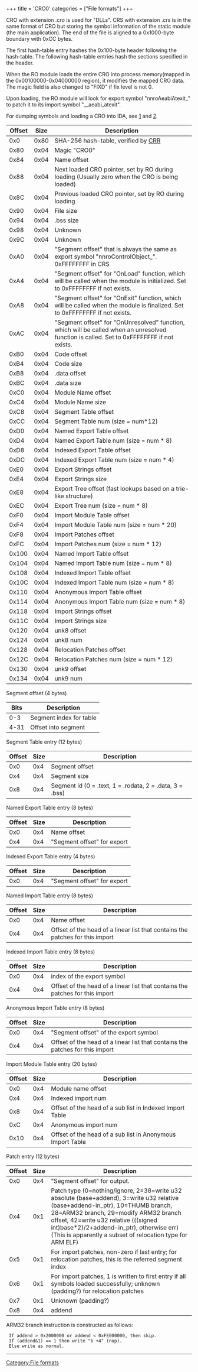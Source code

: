 +++
title = 'CRO0'
categories = ["File formats"]
+++

CRO with extension .cro is used for "DLLs". CRS with extension .crs is
in the same format of CRO but storing the symbol information of the
static module (the main application). The end of the file is aligned to
a 0x1000-byte boundary with 0xCC bytes.

The first hash-table entry hashes the 0x100-byte header following the
hash-table. The following hash-table entries hash the sections specified
in the header.

When the RO module loads the entire CRO into process memory(mapped in
the 0x00100000-0x04000000 region), it modifies the mapped CRO data. The
magic field is also changed to "FIXD" if fix level is not 0.

Upon loading, the RO module will look for export symbol
"nnroAeabiAtexit_" to patch it to its import symbol "__aeabi_atexit".

For dumping symbols and loading a CRO into IDA, see
[1](https://github.com/plutooo/ctr/) and
[2](https://github.com/wwylele/IDA_plugin_CRO).

| Offset | Size | Description                                                                                                                                |
|--------|------|--------------------------------------------------------------------------------------------------------------------------------------------|
| 0x0    | 0x80 | SHA-256 hash-table, verified by [CRR](CRR0 "wikilink")                                                                                     |
| 0x80   | 0x04 | Magic "CRO0"                                                                                                                               |
| 0x84   | 0x04 | Name offset                                                                                                                                |
| 0x88   | 0x04 | Next loaded CRO pointer, set by RO during loading (Usually zero when the CRO is being loaded)                                              |
| 0x8C   | 0x04 | Previous loaded CRO pointer, set by RO during loading                                                                                      |
| 0x90   | 0x04 | File size                                                                                                                                  |
| 0x94   | 0x04 | .bss size                                                                                                                                  |
| 0x98   | 0x04 | Unknown                                                                                                                                    |
| 0x9C   | 0x04 | Unknown                                                                                                                                    |
| 0xA0   | 0x04 | "Segment offset" that is always the same as export symbol "nnroControlObject_". 0xFFFFFFFF in CRS                                         |
| 0xA4   | 0x04 | "Segment offset" for "OnLoad" function, which will be called when the module is initialized. Set to 0xFFFFFFFF if not exists.              |
| 0xA8   | 0x04 | "Segment offset" for "OnExit" function, which will be called when the module is finalized. Set to 0xFFFFFFFF if not exists.                |
| 0xAC   | 0x04 | "Segment offset" for "OnUnresolved" function, which will be called when an unresolved function is called. Set to 0xFFFFFFFF if not exists. |
| 0xB0   | 0x04 | Code offset                                                                                                                                |
| 0xB4   | 0x04 | Code size                                                                                                                                  |
| 0xB8   | 0x04 | .data offset                                                                                                                               |
| 0xBC   | 0x04 | .data size                                                                                                                                 |
| 0xC0   | 0x04 | Module Name offset                                                                                                                         |
| 0xC4   | 0x04 | Module Name size                                                                                                                           |
| 0xC8   | 0x04 | Segment Table offset                                                                                                                       |
| 0xCC   | 0x04 | Segment Table num (size = num\*12)                                                                                                         |
| 0xD0   | 0x04 | Named Export Table offset                                                                                                                  |
| 0xD4   | 0x04 | Named Export Table num (size = num \* 8)                                                                                                   |
| 0xD8   | 0x04 | Indexed Export Table offset                                                                                                                |
| 0xDC   | 0x04 | Indexed Export Table num (size = num \* 4)                                                                                                 |
| 0xE0   | 0x04 | Export Strings offset                                                                                                                      |
| 0xE4   | 0x04 | Export Strings size                                                                                                                        |
| 0xE8   | 0x04 | Export Tree offset (fast lookups based on a trie-like structure)                                                                           |
| 0xEC   | 0x04 | Export Tree num (size = num \* 8)                                                                                                          |
| 0xF0   | 0x04 | Import Module Table offset                                                                                                                 |
| 0xF4   | 0x04 | Import Module Table num (size = num \* 20)                                                                                                 |
| 0xF8   | 0x04 | Import Patches offset                                                                                                                      |
| 0xFC   | 0x04 | Import Patches num (size = num \* 12)                                                                                                      |
| 0x100  | 0x04 | Named Import Table offset                                                                                                                  |
| 0x104  | 0x04 | Named Import Table num (size = num \* 8)                                                                                                   |
| 0x108  | 0x04 | Indexed Import Table offset                                                                                                                |
| 0x10C  | 0x04 | Indexed Import Table num (size = num \* 8)                                                                                                 |
| 0x110  | 0x04 | Anonymous Import Table offset                                                                                                              |
| 0x114  | 0x04 | Anonymous Import Table num (size = num \* 8)                                                                                               |
| 0x118  | 0x04 | Import Strings offset                                                                                                                      |
| 0x11C  | 0x04 | Import Strings size                                                                                                                        |
| 0x120  | 0x04 | unk8 offset                                                                                                                                |
| 0x124  | 0x04 | unk8 num                                                                                                                                   |
| 0x128  | 0x04 | Relocation Patches offset                                                                                                                  |
| 0x12C  | 0x04 | Relocation Patches num (size = num \* 12)                                                                                                  |
| 0x130  | 0x04 | unk9 offset                                                                                                                                |
| 0x134  | 0x04 | unk9 num                                                                                                                                   |

Segment offset (4 bytes)

| Bits | Description             |
|------|-------------------------|
| 0-3  | Segment index for table |
| 4-31 | Offset into segment     |

Segment Table entry (12 bytes)

| Offset | Size | Description                                              |
|--------|------|----------------------------------------------------------|
| 0x0    | 0x4  | Segment offset                                           |
| 0x4    | 0x4  | Segment size                                             |
| 0x8    | 0x4  | Segment id (0 = .text, 1 = .rodata, 2 = .data, 3 = .bss) |

Named Export Table entry (8 bytes)

| Offset | Size | Description                 |
|--------|------|-----------------------------|
| 0x0    | 0x4  | Name offset                 |
| 0x4    | 0x4  | "Segment offset" for export |

Indexed Export Table entry (4 bytes)

| Offset | Size | Description                 |
|--------|------|-----------------------------|
| 0x0    | 0x4  | "Segment offset" for export |

Named Import Table entry (8 bytes)

| Offset | Size | Description                                                                   |
|--------|------|-------------------------------------------------------------------------------|
| 0x0    | 0x4  | Name offset                                                                   |
| 0x4    | 0x4  | Offset of the head of a linear list that contains the patches for this import |

Indexed Import Table entry (8 bytes)

| Offset | Size | Description                                                                   |
|--------|------|-------------------------------------------------------------------------------|
| 0x0    | 0x4  | index of the export symbol                                                    |
| 0x4    | 0x4  | Offset of the head of a linear list that contains the patches for this import |

Anonymous Import Table entry (8 bytes)

| Offset | Size | Description                                                                   |
|--------|------|-------------------------------------------------------------------------------|
| 0x0    | 0x4  | "Segment offset" of the export symbol                                         |
| 0x4    | 0x4  | Offset of the head of a linear list that contains the patches for this import |

Import Module Table entry (20 bytes)

| Offset | Size | Description                                                |
|--------|------|------------------------------------------------------------|
| 0x0    | 0x4  | Module name offset                                         |
| 0x4    | 0x4  | Indexed import num                                         |
| 0x8    | 0x4  | Offset of the head of a sub list in Indexed Import Table   |
| 0xC    | 0x4  | Anonymous import num                                       |
| 0x10   | 0x4  | Offset of the head of a sub list in Anonymous Import Table |

Patch entry (12 bytes)

| Offset | Size | Description                                                                                                                                                                                                                                                                                                                 |
|--------|------|-----------------------------------------------------------------------------------------------------------------------------------------------------------------------------------------------------------------------------------------------------------------------------------------------------------------------------|
| 0x0    | 0x4  | "Segment offset" for output.                                                                                                                                                                                                                                                                                                |
| 0x4    | 0x1  | Patch type (0=nothing/ignore, 2=38=write u32 absolute (base+addend), 3=write u32 relative (base+addend-in_ptr), 10=THUMB branch, 28=ARM32 branch, 29=modify ARM32 branch offset, 42=write u32 relative (((signed int)base\*2)/2+addend-in_ptr), otherwise err) (This is apparently a subset of relocation type for ARM ELF) |
| 0x5    | 0x1  | For import patches, non-zero if last entry; for relocation patches, this is the referred segment index                                                                                                                                                                                                                      |
| 0x6    | 0x1  | For import patches, 1 is written to first entry if all symbols loaded successfully; unknown (padding?) for relocation patches                                                                                                                                                                                               |
| 0x7    | 0x1  | Unknown (padding?)                                                                                                                                                                                                                                                                                                          |
| 0x8    | 0x4  | addend                                                                                                                                                                                                                                                                                                                      |

ARM32 branch instruction is constructed as follows:

```
 If addend > 0x2000000 or addend < 0xFE000000, then skip.
 If (addend&1) == 1 then write "b +4" (nop).
 Else write as normal.
```

------------------------------------------------------------------------

[Category:File formats](Category:File_formats "wikilink")